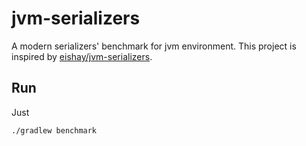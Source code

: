 # jvm-serializers
A modern serializers' benchmark for jvm environment. This project is inspired by [eishay/jvm-serializers](https://github.com/eishay/jvm-serializers/).


## Run
Just
```
./gradlew benchmark
```
